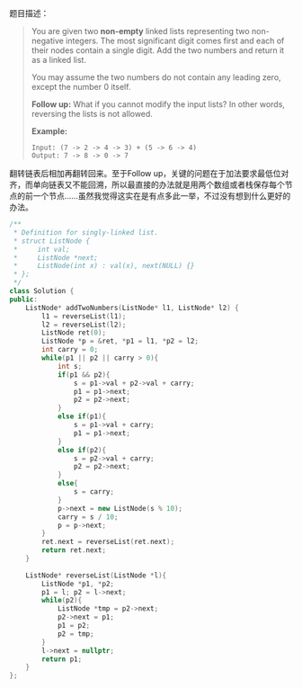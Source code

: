 题目描述：

> You are given two **non-empty** linked lists representing two non-negative integers. The most significant digit comes first and each of their nodes contain a single digit. Add the two numbers and return it as a linked list.
>
> You may assume the two numbers do not contain any leading zero, except the number 0 itself.
>
> **Follow up:**
> What if you cannot modify the input lists? In other words, reversing the lists is not allowed.
>
> **Example:**
>
> ```
> Input: (7 -> 2 -> 4 -> 3) + (5 -> 6 -> 4)
> Output: 7 -> 8 -> 0 -> 7
> ```

翻转链表后相加再翻转回来。至于Follow up，关键的问题在于加法要求最低位对齐，而单向链表又不能回溯，所以最直接的办法就是用两个数组或者栈保存每个节点的前一个节点……虽然我觉得这实在是有点多此一举，不过没有想到什么更好的办法。

```c++
/**
 * Definition for singly-linked list.
 * struct ListNode {
 *     int val;
 *     ListNode *next;
 *     ListNode(int x) : val(x), next(NULL) {}
 * };
 */
class Solution {
public:
    ListNode* addTwoNumbers(ListNode* l1, ListNode* l2) {
        l1 = reverseList(l1);
        l2 = reverseList(l2);
        ListNode ret(0);
        ListNode *p = &ret, *p1 = l1, *p2 = l2;
        int carry = 0;
        while(p1 || p2 || carry > 0){
            int s;
            if(p1 && p2){
                s = p1->val + p2->val + carry;
                p1 = p1->next;
                p2 = p2->next;
            }
            else if(p1){
                s = p1->val + carry;
                p1 = p1->next;
            }
            else if(p2){
                s = p2->val + carry;
                p2 = p2->next;
            }
            else{
                s = carry;
            }
            p->next = new ListNode(s % 10);
            carry = s / 10;
            p = p->next;
        }
        ret.next = reverseList(ret.next);
        return ret.next;
    }
    
    ListNode* reverseList(ListNode *l){
        ListNode *p1, *p2;
        p1 = l; p2 = l->next;
        while(p2){
            ListNode *tmp = p2->next;
            p2->next = p1;
            p1 = p2;
            p2 = tmp;
        }
        l->next = nullptr;
        return p1;
    }
};
```

